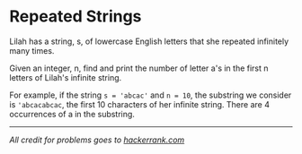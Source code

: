 # Repeated Strings

Lilah has a string, s, of lowercase English letters that she repeated infinitely many times.

Given an integer, n, find and print the number of letter a's in the first n letters of Lilah's infinite string.

For example, if the string `s = 'abcac'` and `n = 10`, the substring we consider is `'abcacabcac`, the first 10 characters of her infinite string. There are 4 occurrences of a in the substring.

---

*All credit for problems goes to [hackerrank.com](https://www.hackerrank.com)*